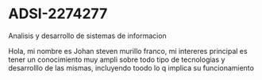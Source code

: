 # ADSI-2274277
Analisis y desarrollo de sistemas de informacion

Hola, mi nombre es Johan steven murillo franco, mi intereres principal es tener un conocimiento muy ampli sobre todo tipo de tecnologias y desarrolllo de las mismas, incluyendo toodo lo q implica su funcionamiento
